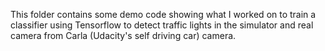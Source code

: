 This folder contains some demo code showing what I worked on to train a classifier using Tensorflow to detect 
traffic lights in the simulator and real camera from Carla (Udacity's self driving car) camera.
